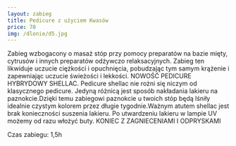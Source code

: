 ```yaml
---
layout: zabieg
title: Pedicure z użyciem Kwasów
price: 70
img: /dlonie/d5.jpg
---
```

Zabieg wzbogacony o masaż stóp przy pomocy  preparatów na bazie mięty, cytrusów i innych preparatów odżywczo relaksacyjnych. Zabieg ten likwiduje uczucie ciężkości i opuchnięcia, pobudzając tym samym krążenie i zapewniając uczucie świeżości i lekkości. NOWOŚĆ PEDICURE HYBRYDOWY SHELLAC.
Pedicure shellac nie rożni się niczym od klasycznego pedicure. Jedyną różnicą jest sposób nakładania lakieru na paznokcie.Dzięki temu zabiegowi paznokcie u twoich stóp będą lśniły idealnie czystym kolorem przez długie tygodnie.Ważnym atutem shellac jest brak konieczności suszenia lakieru. Po utwardzeniu lakieru w lampie UV możemy od razu włożyć buty. KONIEC Z ZAGNIECENIAMI I ODPRYSKAMI

Czas zabiegu: 1,5h 